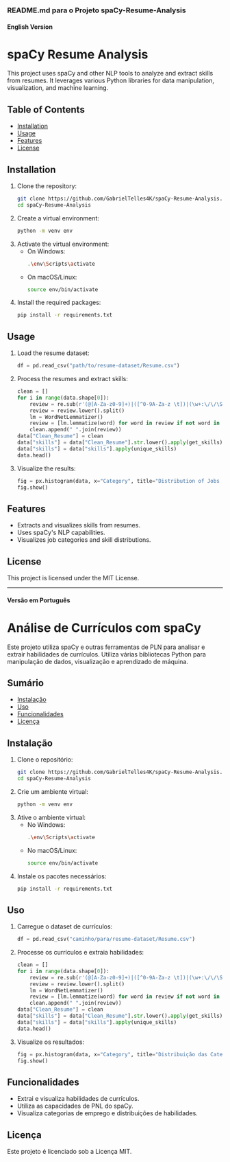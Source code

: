 ### README.md para o Projeto spaCy-Resume-Analysis

#### English Version

# spaCy Resume Analysis

This project uses spaCy and other NLP tools to analyze and extract skills from resumes. It leverages various Python libraries for data manipulation, visualization, and machine learning.

## Table of Contents
- [Installation](#installation)
- [Usage](#usage)
- [Features](#features)
- [License](#license)

## Installation
1. Clone the repository:
    ```bash
    git clone https://github.com/GabrielTelles4K/spaCy-Resume-Analysis.git
    cd spaCy-Resume-Analysis
    ```
2. Create a virtual environment:
    ```bash
    python -m venv env
    ```
3. Activate the virtual environment:
    - On Windows:
        ```bash
        .\env\Scripts\activate
        ```
    - On macOS/Linux:
        ```bash
        source env/bin/activate
        ```
4. Install the required packages:
    ```bash
    pip install -r requirements.txt
    ```

## Usage
1. Load the resume dataset:
    ```python
    df = pd.read_csv("path/to/resume-dataset/Resume.csv")
    ```
2. Process the resumes and extract skills:
    ```python
    clean = []
    for i in range(data.shape[0]):
        review = re.sub(r'(@[A-Za-z0-9]+)|([^0-9A-Za-z \t])|(\w+:\/\/\S+)|^rt|http.+?', " ", data["Resume_str"].iloc[i])
        review = review.lower().split()
        lm = WordNetLemmatizer()
        review = [lm.lemmatize(word) for word in review if not word in set(stopwords.words("english"))]
        clean.append(" ".join(review))
    data["Clean_Resume"] = clean
    data["skills"] = data["Clean_Resume"].str.lower().apply(get_skills)
    data["skills"] = data["skills"].apply(unique_skills)
    data.head()
    ```
3. Visualize the results:
    ```python
    fig = px.histogram(data, x="Category", title="Distribution of Jobs Categories").update_xaxes(categoryorder="total descending")
    fig.show()
    ```

## Features
- Extracts and visualizes skills from resumes.
- Uses spaCy's NLP capabilities.
- Visualizes job categories and skill distributions.

## License
This project is licensed under the MIT License.

---

#### Versão em Português

# Análise de Currículos com spaCy

Este projeto utiliza spaCy e outras ferramentas de PLN para analisar e extrair habilidades de currículos. Utiliza várias bibliotecas Python para manipulação de dados, visualização e aprendizado de máquina.

## Sumário
- [Instalação](#instalação)
- [Uso](#uso)
- [Funcionalidades](#funcionalidades)
- [Licença](#licença)

## Instalação
1. Clone o repositório:
    ```bash
    git clone https://github.com/GabrielTelles4K/spaCy-Resume-Analysis.git
    cd spaCy-Resume-Analysis
    ```
2. Crie um ambiente virtual:
    ```bash
    python -m venv env
    ```
3. Ative o ambiente virtual:
    - No Windows:
        ```bash
        .\env\Scripts\activate
        ```
    - No macOS/Linux:
        ```bash
        source env/bin/activate
        ```
4. Instale os pacotes necessários:
    ```bash
    pip install -r requirements.txt
    ```

## Uso
1. Carregue o dataset de currículos:
    ```python
    df = pd.read_csv("caminho/para/resume-dataset/Resume.csv")
    ```
2. Processe os currículos e extraia habilidades:
    ```python
    clean = []
    for i in range(data.shape[0]):
        review = re.sub(r'(@[A-Za-z0-9]+)|([^0-9A-Za-z \t])|(\w+:\/\/\S+)|^rt|http.+?', " ", data["Resume_str"].iloc[i])
        review = review.lower().split()
        lm = WordNetLemmatizer()
        review = [lm.lemmatize(word) for word in review if not word in set(stopwords.words("english"))]
        clean.append(" ".join(review))
    data["Clean_Resume"] = clean
    data["skills"] = data["Clean_Resume"].str.lower().apply(get_skills)
    data["skills"] = data["skills"].apply(unique_skills)
    data.head()
    ```
3. Visualize os resultados:
    ```python
    fig = px.histogram(data, x="Category", title="Distribuição das Categorias de Empregos").update_xaxes(categoryorder="total descending")
    fig.show()
    ```

## Funcionalidades
- Extrai e visualiza habilidades de currículos.
- Utiliza as capacidades de PNL do spaCy.
- Visualiza categorias de emprego e distribuições de habilidades.

## Licença
Este projeto é licenciado sob a Licença MIT.
